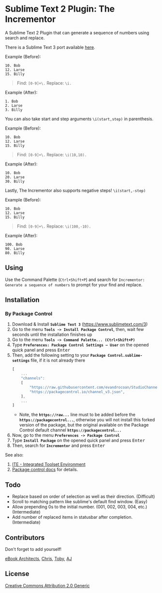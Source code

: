 # Sublime Text 2 Plugin: The Incrementor

A Sublime Text 2 Plugin that can generate a sequence of numbers using search and replace.

There is a Sublime Text 3 port available [here](https://github.com/born2c0de/Incrementor).

Example (Before):

    10. Bob
    12. Larse
    15. Billy

> Find: `[0-9]+\.`
> Replace: `\i.`

Example (After):

    1. Bob
    2. Larse
    3. Billy

You can also take start and step arguments `\i(start,step)` in parenthesis.

Example (Before):

    10. Bob
    12. Larse
    15. Billy

> Find: `[0-9]+\.`
> Replace: `\i(10,10).`

Example (After):

    10. Bob
    20. Larse
    30. Billy

Lastly, The Incrementor also supports negative steps! `\i(start,-step)`

Example (Before):

    10. Bob
    12. Larse
    15. Billy

> Find: `[0-9]+\.`
> Replace: `\i(100,-10).`

Example (After):

    100. Bob
    90. Larse
    80. Billy

## Using

Use the Command Palette (`Ctrl+Shift+P`) and search for `Incrementor: Generate a sequence of numbers` to prompt for your find and replace.


## Installation

### By Package Control

1. Download & Install **`Sublime Text 3`** (https://www.sublimetext.com/3)
1. Go to the menu **`Tools -> Install Package Control`**, then,
   wait few seconds until the installation finishes up
1. Go to the menu **`Tools -> Command Palette...
   (Ctrl+Shift+P)`**
1. Type **`Preferences:
   Package Control Settings – User`** on the opened quick panel and press <kbd>Enter</kbd>
1. Then,
   add the following setting to your **`Package Control.sublime-settings`** file, if it is not already there
   ```js
   [
       ...
       "channels":
       [
           "https://raw.githubusercontent.com/evandrocoan/StudioChannel/master/channel.json",
           "https://packagecontrol.io/channel_v3.json",
       ],
       ...
   ]
   ```
   * Note,
     the **`https://raw...`** line must to be added before the **`https://packagecontrol...`**,
     otherwise you will not install this forked version of the package,
     but the original available on the Package Control default channel **`https://packagecontrol...`**
1. Now,
   go to the menu **`Preferences -> Package Control`**
1. Type **`Install Package`** on the opened quick panel and press <kbd>Enter</kbd>
1. Then,
search for **`Incrementor`** and press <kbd>Enter</kbd>

See also:
1. [ITE - Integrated Toolset Environment](https://github.com/evandrocoan/ITE)
1. [Package control docs](https://packagecontrol.io/docs/usage) for details.


## Todo

- Replace based on order of selection as well as their direction. (Difficult)
- Scroll to matching pattern like sublime's default find window. (Easy)
- Allow prepending 0s to the initial number. (001, 002, 003, 004, etc.) (Intermediate)
- Add number of replaced items in statusbar after completion. (Intermediate)

## Contributors

Don't forget to add yourself!

[eBook Architects](info@ebookarchitects.com), [Chris](cdcasey@gmail.com), [Toby](codenamekt@gmail.com), [AJ](anthony@ebookarchitects.com)

## License

[Creative Commons Attribution 2.0 Generic](http://creativecommons.org/licenses/by/2.0/)
